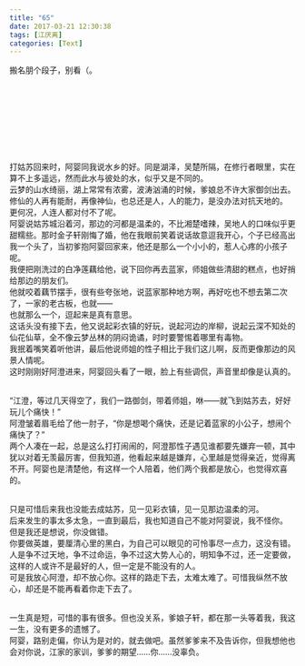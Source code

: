 ```yaml
---
title: "65"
date: 2017-03-21 12:30:38
tags: [江厌离]
categories: [Text]
---
```


<p dir="ltr"  >搬名朋个段子，别看（。<br /><br /><br /><br /><br /><br /><br /><br /><br /></p> 
<p dir="ltr"  >打姑苏回来时，阿婴同我说水乡的好。同是湖泽，吴楚所隔，在修行者眼里，实在算不上多遥远，然而此水与彼处的水，似乎又是不同的。<br />云梦的山水绮丽，湖上常常有浓雾，波涛汹涌的时候，爹娘总不许大家御剑出去。修仙的人再有能耐，再像神仙，也总还是人，人的能力，是没办法对抗天地的。<br />更何况，人连人都对付不了呢。<br />阿婴说姑苏城沿着河，那边的河都是温柔的，不比湘楚嗜辣，吴地人的口味似乎更甜糯些。那时金子轩刚悔了婚，他在我眼前笑着说话故意逗我开心，个子已经高出我一个头了，当初爹抱阿婴回家来，他还是那么一个小小的，惹人心疼的小孩子呢。<br />我便把刚洗过的白净莲藕给他，说下回你再去蓝家，师姐做些清甜的糕点，也好捎给那边的朋友们。<br />他就咬着藕节摆手，很有些夸张地，说蓝家那种地方啊，再好吃也不想去第二次了，一家的老古板，也就——<br />也就那么一个，逗起来是真有意思。<br />这话头没有接下去，他又说起彩衣镇的好玩，说起河边的岸柳，说起云深不知处的仙花仙草，全不像云梦丛林的阴闷诡谲，时时要警惕着哪里有毒物。<br />我抿着嘴笑着听他讲，最后他说师姐的性子相比于我们这儿啊，反而更像那边的风景人情呢。<br />这时刚刚好阿澄进来，阿婴回头看了一眼，脸上有些调侃，声音里却像是认真的。<br /><br /></p> 
<p dir="ltr"  >“江澄，等过几天得空了，我们一路御剑，带着师姐，咻——就飞到姑苏去，好好玩儿个痛快！”<br />阿澄皱着眉毛给了他一肘子，“你是想喝个痛快，还是记着蓝家的小公子，想闹个痛快了？”<br />两个人凑在一起，总是这么打打闹闹的，阿澄那性子遇见谁都要先嫌弃一顿，其中犹以对着无羡最厉害，但我知道，他看起来越是嫌弃，心里越是觉得亲近，觉得离不开。阿婴也是清楚他，有这样一个人陪着，他们两个我都是放心，也觉得欢喜的。<br /><br /></p> 
<p dir="ltr"  >只是可惜后来我也没能去成姑苏，见一见彩衣镇，见一见那边温柔的河。<br />后来发生的事太多太急，一直到最后，我也知道自己不能对阿婴说，我不怪你。<br />但是我还是想说，你没做错。<br />你要做英雄，要厘清心里的黑白，为自己可以眼见的可怜事尽一点力，这没有错。<br />人是争不过天地，争不过命运，争不过这大势人心的，明知争不过，还一定要做，这样的人或许不是最好的人，但一定是不能没有的人。<br />可是我放心阿澄，却不放心你。这样的路走下去，太难太难了。可惜我纵然不放心，却还是不能再看着你走下去了。<br /><br /></p> 
<p dir="ltr"  >一生真是短，可惜的事有很多。但也没关系，爹娘子轩，都在那一头等着我，我这一生，没有更多的遗憾了。<br />阿婴，路别走偏，你认为是对的，就去做吧。虽然爹爹来不及告诉你，但我想他也会对你说，江家的家训，爹爹的期望……你……没辜负。</p>